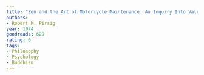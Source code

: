 ```yaml
---
title: "Zen and the Art of Motorcycle Maintenance: An Inquiry Into Values"
authors:
- Robert M. Pirsig
year: 1974
goodreads: 629
rating: 6
tags:
- Philosophy
- Psychology
- Buddhism
---
```

